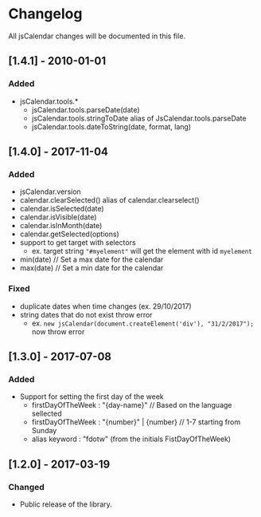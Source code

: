 # Changelog
All jsCalendar changes will be documented in this file.

## [1.4.1] - 2010-01-01

### Added
- jsCalendar.tools.*
	- jsCalendar.tools.parseDate(date)
	- jsCalendar.tools.stringToDate alias of JsCalendar.tools.parseDate
	- jsCalendar.tools.dateToString(date, format, lang)




## [1.4.0] - 2017-11-04

### Added
- jsCalendar.version
- calendar.clearSelected() alias of calendar.clearselect()
- calendar.isSelected(date)
- calendar.isVisible(date)
- calendar.isInMonth(date)
- calendar.getSelected(options)
- support to get target with selectors
	- ex. target string `"#myelement"` will get the element with id `myelement`
- min(date) // Set a max date for the calendar
- max(date) // Set a min date for the calendar

### Fixed
- duplicate dates when time changes (ex. 29/10/2017)
- string dates that do not exist throw error
	- ex. `new jsCalendar(document.createElement('div'), "31/2/2017");` now throw error




## [1.3.0] - 2017-07-08

### Added
- Support for setting the first day of the week
	- firstDayOfTheWeek : "{day-name}" // Based on the language sellected
	- firstDayOfTheWeek : "{number}" | {number} // 1-7 starting from Sunday
	- alias keyword : "fdotw" (from the initials FistDayOfTheWeek)




## [1.2.0] - 2017-03-19

### Changed
- Public release of the library.
